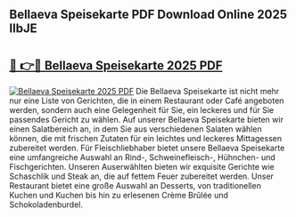 ## Bellaeva Speisekarte PDF Download Online 2025 lIbJE

# <h2><a href="http://gc85xfh.nevu.top/?p=Bellaeva+Speisekarte">🔗 👉🔴 Bellaeva Speisekarte 2025 PDF</a></h2>

[![Bellaeva Speisekarte 2025 PDF](https://i.imgur.com/dBaPXMq.png)](http://gc85xfh.nevu.top/?p=Bellaeva+Speisekarte)
Die Bellaeva Speisekarte ist nicht mehr nur eine Liste von Gerichten, die in einem Restaurant oder Café angeboten werden, sondern auch eine Gelegenheit für Sie, ein leckeres und für Sie passendes Gericht zu wählen. Auf unserer Bellaeva Speisekarte bieten wir einen Salatbereich an, in dem Sie aus verschiedenen Salaten wählen können, die mit frischen Zutaten für ein leichtes und leckeres Mittagessen zubereitet werden. Für Fleischliebhaber bietet unsere Bellaeva Speisekarte eine umfangreiche Auswahl an Rind-, Schweinefleisch-, Hühnchen- und Fischgerichten. Unseren Auserwählten bieten wir exquisite Gerichte wie Schaschlik und Steak an, die auf fettem Feuer zubereitet werden. Unser Restaurant bietet eine große Auswahl an Desserts, von traditionellen Kuchen und Kuchen bis hin zu erlesenen Crème Brûlée und Schokoladenburdel.
